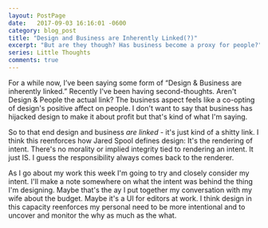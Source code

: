 ```yaml
---
layout: PostPage
date:   2017-09-03 16:16:01 -0600
category: blog_post
title: "Design and Business are Inherently Linked(?)"
excerpt: "But are they though? Has business become a proxy for people?"
series: Little Thoughts
comments: true
---
```


For a while now, I’ve been saying some form of “Design & Business are inherently linked.” Recently I've been having second-thoughts. Aren't Design & People the actual link? The business aspect feels like a co-opting of design's positive affect on people. I don't want to say that business has hijacked design to make it about profit but that's kind of what I'm saying.

So to that end design and business _are linked_ - it's just kind of a shitty link. I think this reenforces how Jared Spool defines design: It's the rendering of intent. There's no morality or implied integrity tied to rendering an intent. It just IS. I guess the responsibility always comes back to the renderer.

As I go about my work this week I'm going to try and closely consider my intent. I'll make a note somewhere on what the intent was behind the thing I'm designing. Maybe that's the ay I put together my conversation with my wife about the budget. Maybe it's a UI for editors at work. I think design in this capacity reenforces my personal need to be more intentional and to uncover and monitor the why as much as the what. 
